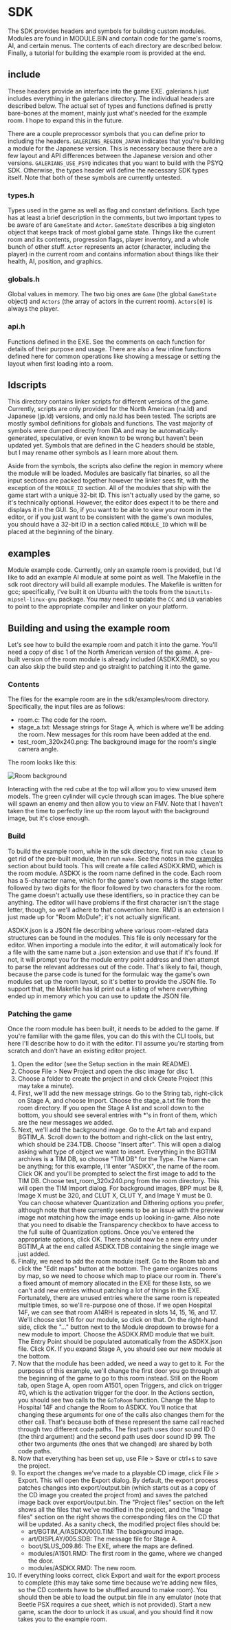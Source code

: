 # SDK

The SDK provides headers and symbols for building custom modules. Modules are found in MODULE.BIN and contain code for
the game's rooms, AI, and certain menus. The contents of each directory are described below. Finally, a tutorial for
building the example room is provided at the end.

## include
These headers provide an interface into the game EXE. galerians.h just includes everything in the galerians
directory. The individual headers are described below. The actual set of types and functions defined is pretty
bare-bones at the moment, mainly just what's needed for the example room. I hope to expand this in the future.

There are a couple preprocessor symbols that you can define prior to including the headers. `GALERIANS_REGION_JAPAN`
indicates that you're building a module for the Japanese version. This is necessary because there are a few layout and
API differences between the Japanese version and other versions. `GALERIANS_USE_PSYQ` indicates that you want to build
with the PSYQ SDK. Otherwise, the types header will define the necessary SDK types itself. Note that both of these
symbols are currently untested.

### types.h
Types used in the game as well as flag and constant definitions. Each type has at least a brief description in the
comments, but two important types to be aware of are `GameState` and `Actor`. `GameState` describes a big singleton
object that keeps track of most global game state. Things like the current room and its contents, progression flags,
player inventory, and a whole bunch of other stuff. `Actor` represents an actor (character, including the player) in
the current room and contains information about things like their health, AI, position, and graphics.

### globals.h
Global values in memory. The two big ones are `Game` (the global `GameState` object) and `Actors` (the array of actors
in the current room). `Actors[0]` is always the player.

### api.h
Functions defined in the EXE. See the comments on each function for details of their purpose and usage. There are also
a few inline functions defined here for common operations like showing a message or setting the layout when first
loading into a room.

## ldscripts
This directory contains linker scripts for different versions of the game. Currently, scripts are only provided for the
North American (na.ld) and Japanese (jp.ld) versions, and only na.ld has been tested. The scripts are mostly symbol
definitions for globals and functions. The vast majority of symbols were dumped directly from IDA and may be
automatically-generated, speculative, or even known to be wrong but haven't been updated yet. Symbols that are defined
in the C headers should be stable, but I may rename other symbols as I learn more about them.

Aside from the symbols, the scripts also define the region in memory where the module will be loaded. Modules are
basically flat binaries, so all the input sections are packed together however the linker sees fit, with the exception
of the `MODULE_ID` section. All of the modules that ship with the game start with a unique 32-bit ID. This isn't
actually used by the game, so it's technically optional. However, the editor does expect it to be there and displays it
in the GUI. So, if you want to be able to view your room in the editor, or if you just want to be consistent with the
game's own modules, you should have a 32-bit ID in a section called `MODULE_ID` which will be placed at the beginning of
the binary.

## examples
Module example code. Currently, only an example room is provided, but I'd like to add an example AI module at some point
as well. The Makefile in the sdk root directory will build all example modules. The Makefile is written for gcc;
specifically, I've built it on Ubuntu with the tools from the `binutils-mipsel-linux-gnu` package. You may need to
update the `CC` and `LD` variables to point to the appropriate compiler and linker on your platform.

## Building and using the example room
Let's see how to build the example room and patch it into the game. You'll need a copy of disc 1 of the North American
version of the game. A pre-built version of the room module is already included (ASDKX.RMD), so you can also skip the
build step and go straight to patching it into the game.

### Contents
The files for the example room are in the sdk/examples/room directory. Specifically, the input files are as follows:

- room.c: The code for the room.
- stage_a.txt: Message strings for Stage A, which is where we'll be adding the room. New messages for this room have
  been added at the end.
- test_room_320x240.png: The background image for the room's single camera angle.

The room looks like this:

![Room background](examples/room/test_room_320x240.png)

Interacting with the red cube at the top will allow you to view unused item models. The green cylinder will cycle
through scan images. The blue sphere will spawn an enemy and then allow you to view an FMV. Note that I haven't taken
the time to perfectly line up the room layout with the background image, but it's close enough.

### Build
To build the example room, while in the sdk directory, first run `make clean` to get rid of the pre-built module,
then run `make`. See the notes in the [examples](#examples) section about build tools. This will create a file called
ASDKX.RMD, which is the room module. ASDKX is the room name defined in the code. Each room has a 5-character name,
which for the game's own rooms is the stage letter followed by two digits for the floor followed by two characters for
the room. The game doesn't actually use these identifiers, so in practice they can be anything. The editor will have
problems if the first character isn't the stage letter, though, so we'll adhere to that convention here. RMD is an
extension I just made up for "Room MoDule"; it's not actually significant.

ASDKX.json is a JSON file describing where various room-related data structures can be found in the modules. This file
is only necessary for the editor. When importing a module into the editor, it will automatically look for a file with
the same name but a .json extension and use that if it's found. If not, it will prompt you for the module entry point
address and then attempt to parse the relevant addresses out of the code. That's likely to fail, though, because the
parse code is tuned for the formulaic way the game's own modules set up the room layout, so it's better to provide the
JSON file. To support that, the Makefile has ld print out a listing of where everything ended up in memory which you can
use to update the JSON file.

### Patching the game
Once the room module has been built, it needs to be added to the game. If you're familiar with the game files, you can
do this with the CLI tools, but here I'll describe how to do it with the editor. I'll assume you're starting from
scratch and don't have an existing editor project.

1. Open the editor (see the Setup section in the main README).
2. Choose File > New Project and open the disc image for disc 1.
3. Choose a folder to create the project in and click Create Project (this may take a minute).
4. First, we'll add the new message strings. Go to the String tab, right-click on Stage A, and choose Import. Choose the
   stage_a.txt file from the room directory. If you open the Stage A list and scroll down to the bottom, you should see
   several entries with *'s in front of them, which are the new messages we added.
5. Next, we'll add the background image. Go to the Art tab and expand BGTIM_A. Scroll down to the bottom and right-click
   on the last entry, which should be 234.TDB. Choose "Insert after". This will open a dialog asking what type of object
   we want to insert. Everything in the BGTIM archives is a TIM DB, so choose "TIM DB" for the Type. The Name can be
   anything; for this example, I'll enter "ASDKX", the name of the room. Click OK and you'll be prompted to select the
   first image to add to the TIM DB. Choose test_room_320x240.png from the room directory. This will open the TIM Import
   dialog. For background images, BPP must be 8, Image X must be 320, and CLUT X, CLUT Y, and Image Y must be 0. You can
   choose whatever Quantization and Dithering options you prefer, although note that there currently seems to be an
   issue with the preview image not matching how the image ends up looking in-game. Also note that you need to disable
   the Transparency checkbox to have access to the full suite of Quantization options. Once you've entered the
   appropriate options, click OK. There should now be a new entry under BGTIM_A at the end called ASDKX.TDB containing
   the single image we just added.
6. Finally, we need to add the room module itself. Go to the Room tab and click the "Edit maps" button at the bottom.
   The game organizes rooms by map, so we need to choose which map to place our room in. There's a fixed amount of
   memory allocated in the EXE for these lists, so we can't add new entries without patching a lot of things in the EXE.
   Fortunately, there are unused entries where the same room is repeated multiple times, so we'll re-purpose one of
   those. If we open Hospital 14F, we can see that room A14RH is repeated in slots 14, 15, 16, and 17. We'll choose slot
   16 for our module, so click on that. On the right-hand side, click the "..." button next to the Module dropdown to
   browse for a new module to import. Choose the ASDKX.RMD module that we built. The Entry Point should be populated
   automatically from the ASDKX.json file. Click OK. If you expand Stage A, you should see our new module at the bottom.
7. Now that the module has been added, we need a way to get to it. For the purposes of this example, we'll change the
   first door you go through at the beginning of the game to go to this room instead. Still on the Room tab, open Stage
   A, open room A1501, open Triggers, and click on trigger #0, which is the activation trigger for the door. In the
   Actions section, you should see two calls to the `GoToRoom` function. Change the Map to Hospital 14F and change the
   Room to ASDKX. You'll notice that changing these arguments for one of the calls also changes them for the other call.
   That's because both of these represent the same call reached through two different code paths. The first path uses
   door sound ID 0 (the third argument) and the second path uses door sound ID 99. The other two arguments (the ones
   that we changed) are shared by both code paths.
8. Now that everything has been set up, use File > Save or ctrl+s to save the project.
9. To export the changes we've made to a playable CD image, click File > Export. This will open the Export dialog. By
   default, the export process patches changes into export/output.bin (which starts out as a copy of the CD image you
   created the project from) and saves the patched image back over export/output.bin. The "Project files" section on the
   left shows all the files that we've modified in the project, and the "Image files" section on the right shows the
   corresponding files on the CD that will be updated. As a sanity check, the modified project files should be:
   - art/BGTIM_A/ASDKX/000.TIM: The background image.
   - art/DISPLAY/005.SDB: The message file for Stage A.
   - boot/SLUS_009.86: The EXE, where the maps are defined.
   - modules/A1501.RMD: The first room in the game, where we changed the door.
   - modules/ASDKX.RMD: The new room.
10. If everything looks correct, click Export and wait for the export process to complete (this may take some time
    because we're adding new files, so the CD contents have to be shuffled around to make room). You should then be
    able to load the output.bin file in any emulator (note that Beetle PSX requires a cue sheet, which is not provided).
    Start a new game, scan the door to unlock it as usual, and you should find it now takes you to the example room.